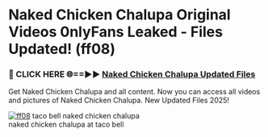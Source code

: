 # Naked Chicken Chalupa Original Videos 0nlyFans Leaked - Files Updated! (ff08)

<h3>🔴 CLICK HERE 🌐==►► <a href="https://tinyurl.com/yckcrads" rel="nofollow">Naked Chicken Chalupa Updated Files</a></h3>

Get Naked Chicken Chalupa and all content. Now you can access all videos and pictures of Naked Chicken Chalupa. New Updated Files 2025!

[![ff08](https://i.imgur.com/hpKpOFt.gif)](https://tinyurl.com/yckcrads)
taco bell naked chicken chalupa<br>
naked chicken chalupa at taco bell